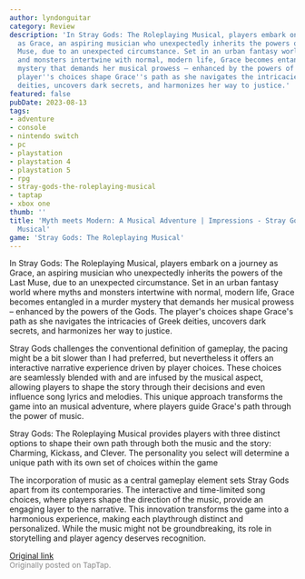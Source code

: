 ```yaml
---
author: lyndonguitar
category: Review
description: 'In Stray Gods: The Roleplaying Musical, players embark on a journey
  as Grace, an aspiring musician who unexpectedly inherits the powers of the Last
  Muse, due to an unexpected circumstance. Set in an urban fantasy world where myths
  and monsters intertwine with normal, modern life, Grace becomes entangled in a murder
  mystery that demands her musical prowess – enhanced by the powers of the Gods. The
  player''s choices shape Grace''s path as she navigates the intricacies of Greek
  deities, uncovers dark secrets, and harmonizes her way to justice.'
featured: false
pubDate: 2023-08-13
tags:
- adventure
- console
- nintendo switch
- pc
- playstation
- playstation 4
- playstation 5
- rpg
- stray-gods-the-roleplaying-musical
- taptap
- xbox one
thumb: ''
title: 'Myth meets Modern: A Musical Adventure | Impressions - Stray Gods: The Roleplaying
  Musical'
game: 'Stray Gods: The Roleplaying Musical'
---
```

In Stray Gods: The Roleplaying Musical, players embark on a journey as Grace, an aspiring musician who unexpectedly inherits the powers of the Last Muse, due to an unexpected circumstance. Set in an urban fantasy world where myths and monsters intertwine with normal, modern life, Grace becomes entangled in a murder mystery that demands her musical prowess – enhanced by the powers of the Gods. The player's choices shape Grace's path as she navigates the intricacies of Greek deities, uncovers dark secrets, and harmonizes her way to justice.

Stray Gods challenges the conventional definition of gameplay, the pacing might be a bit slower than I had preferred, but nevertheless it offers an interactive narrative experience driven by player choices. These choices are seamlessly blended with and are infused by the musical aspect, allowing players to shape the story through their decisions and even influence song lyrics and melodies. This unique approach transforms the game into an musical adventure, where players guide Grace's path through the power of music.

Stray Gods: The Roleplaying Musical provides players with three distinct options to shape their own path through both the music and the story: Charming, Kickass, and Clever. The personality you select will determine a unique path with its own set of choices within the game

The incorporation of music as a central gameplay element sets Stray Gods apart from its contemporaries. The interactive and time-limited song choices, where players shape the direction of the music, provide an engaging layer to the narrative. This innovation transforms the game into a harmonious experience, making each playthrough distinct and personalized. While the music might not be groundbreaking, its role in storytelling and player agency deserves recognition.

[Original link](https://www.taptap.io/post/6136509)<br><span style="font-size: 0.95em; color: #888;">Originally posted on TapTap.</span>
